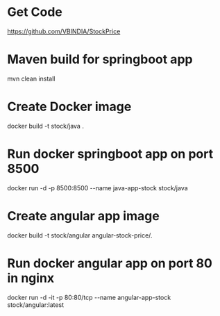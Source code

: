 # Get Code
https://github.com/VBINDIA/StockPrice
# Maven build for springboot app
mvn clean install
# Create Docker image
docker build -t stock/java .
# Run docker springboot app on port 8500
docker run -d -p 8500:8500 --name java-app-stock stock/java
# Create angular app image
docker build -t stock/angular angular-stock-price/.
# Run docker angular app on port 80 in nginx 
docker run -d -it -p 80:80/tcp --name angular-app-stock stock/angular:latest
